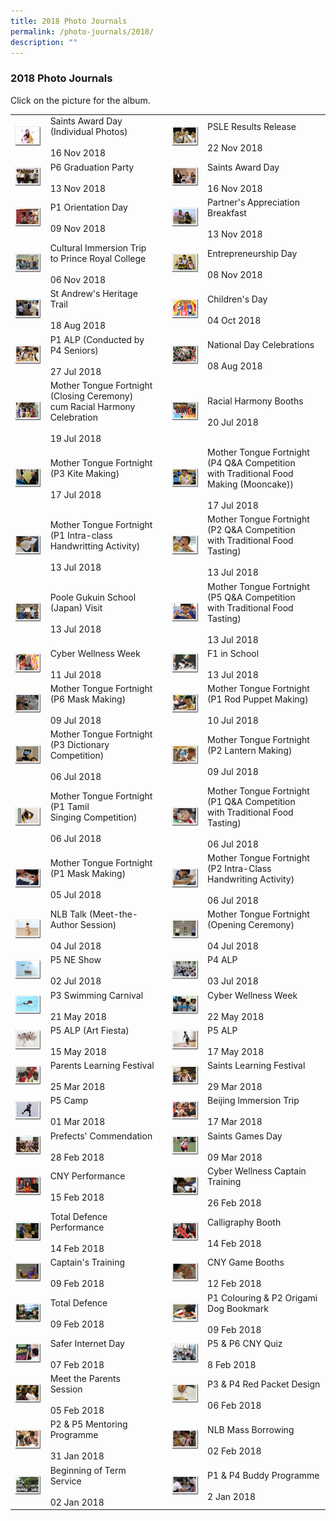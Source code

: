 ```yaml
---
title: 2018 Photo Journals
permalink: /photo-journals/2018/
description: ""
---
```

### 2018 Photo Journals

Click on the picture for the album.

|  	|  	|  	|  	|  	|
|---	|---	|---	|---	|---	|
| <a href="https://photos.app.goo.gl/3TXiyWU7PxVqGYfk6"><img style="width:99%" src="/images/pj200.png"></a>  	 	| Saints Award Day (Individual Photos)<br><br>16 Nov 2018 	|  	| <a href="https://photos.app.goo.gl/dgFub46sBmEScdXm9"><img style="width:99%" src="/images/pj201.png"></a> 	| PSLE Results Release<br><br>22 Nov 2018 	|
| <a href="https://photos.app.goo.gl/NFZz57fH77tdNa1eA"><img style="width:99%" src="/images/pj202.png"></a>  	| P6 Graduation Party<br><br>13 Nov 2018 	|  	| <a href="https://photos.app.goo.gl/8vAe9qxwqmW7ExnY9"><img style="width:99%" src="/images/pj203.png"></a>  	| Saints Award Day<br><br>16 Nov 2018 	|
| <a href="https://photos.app.goo.gl/MmPE3CagsF84fbU78"><img style="width:99%" src="/images/pj204.png"></a>  	| P1 Orientation Day<br><br>09 Nov 2018 	|  	| <a href="https://photos.app.goo.gl/T2wJzj9jb8hvSYYt9"><img style="width:99%" src="/images/pj205.png"></a>  	| Partner's Appreciation Breakfast<br><br>13 Nov 2018 	|
| <a href="https://photos.app.goo.gl/xAJCTZSUZztAzXRQ7"><img style="width:99%" src="/images/pj206.png"></a>  	| Cultural Immersion Trip to Prince Royal College<br><br>06 Nov 2018 	|  	| <a href="https://photos.app.goo.gl/tjmi5NCAUxuHBD9c7"><img style="width:99%" src="/images/pj207.png"></a>  	| Entrepreneurship Day<br><br>08 Nov 2018 	|
| <a href="https://photos.app.goo.gl/Jz6YYg6K2NZsbd8i9"><img style="width:99%" src="/images/pj208.png"></a>  	| St Andrew's Heritage Trail<br><br>18 Aug 2018 	|  	| <a href="https://photos.app.goo.gl/2T6XEJWT1JR1erD38"><img style="width:99%" src="/images/pj209.png"></a>  	| Children's Day<br><br>04 Oct 2018 	|
| <a href="https://photos.app.goo.gl/ximaQStDKakReDf9A"><img style="width:99%" src="/images/pj210.png"></a>  	| P1 ALP (Conducted by P4 Seniors)<br><br>27 Jul 2018 	|  	| <a href="https://photos.app.goo.gl/C98GmeRRefjE4mZV9"><img style="width:99%" src="/images/pj211.png"></a>  	| National Day Celebrations<br><br>08 Aug 2018 	|
| <a href="https://photos.app.goo.gl/mbtobYmoxfhsxi7h7"><img style="width:99%" src="/images/pj212.png"></a>  	| Mother Tongue Fortnight (Closing Ceremony)<br>cum Racial Harmony Celebration<br><br>19 Jul 2018 	|  	| <a href="https://photos.app.goo.gl/5C7CERjyghpPD7z87"><img style="width:99%" src="/images/pj213.png"></a>  	| Racial Harmony Booths<br><br>20 Jul 2018 	|
| <a href="https://photos.app.goo.gl/TSBDFjytud9kD9cm7"><img style="width:99%" src="/images/pj214.png"></a>  	| Mother Tongue Fortnight (P3 Kite Making)<br><br>17 Jul 2018 	|  	| <a href="https://photos.app.goo.gl/AZdTdB6hh7heb3kQ6"><img style="width:99%" src="/images/pj215.png"></a>  	| Mother Tongue Fortnight (P4 Q&A Competition<br>with Traditional Food Making (Mooncake))<br><br>17 Jul 2018 	|
| <a href="https://photos.app.goo.gl/Xc2ZNXUjEDFWcinGA"><img style="width:99%" src="/images/pj216.png"></a>  	| Mother Tongue Fortnight (P1 Intra-class<br>Handwritting Activity)<br><br>13 Jul 2018 	|  	| <a href="https://photos.app.goo.gl/jQJev7tsc9z2Y6bB7"><img style="width:99%" src="/images/pj217.png"></a>  	| Mother Tongue Fortnight (P2 Q&A Competition<br>with Traditional Food Tasting)<br><br>13 Jul 2018 	|
| <a href="https://photos.app.goo.gl/ddbmWbfQLCJYZD5VA"><img style="width:99%" src="/images/pj218.png"></a>  	| Poole Gukuin School (Japan) Visit<br><br>13 Jul 2018 	|  	| <a href="https://photos.app.goo.gl/zreFZV3yaccv5i3d7"><img style="width:99%" src="/images/pj219.png"></a>  	| Mother Tongue Fortnight (P5 Q&A Competition<br>with Traditional Food Tasting)<br><br>13 Jul 2018 	|
| <a href="https://photos.app.goo.gl/qGoM41x3pQnDmkPf9"><img style="width:99%" src="/images/pj220.png"></a>  	| Cyber Wellness Week<br><br>11 Jul 2018 	|  	| <a href="https://photos.app.goo.gl/GUH91V9RKmN1yWiPA"><img style="width:99%" src="/images/pj221.png"></a>  	| F1 in School<br><br>13 Jul 2018 	|
| <a href="https://photos.app.goo.gl/oh86v6tq5UD18Saw6"><img style="width:99%" src="/images/pj222.png"></a>  	| Mother Tongue Fortnight (P6 Mask Making)<br><br>09 Jul 2018 	|  	| <a href="https://photos.app.goo.gl/F4rFKBknthF8SUEJ9"><img style="width:99%" src="/images/pj223.png"></a>  	| Mother Tongue Fortnight (P1 Rod Puppet Making)<br><br>10 Jul 2018 	|
| <a href="https://photos.app.goo.gl/2uFQCEwRC3zKXJum7"><img style="width:99%" src="/images/pj224.png"></a>  	| Mother Tongue Fortnight (P3 Dictionary<br>Competition)<br><br>06 Jul 2018 	|  	| <a href="https://photos.app.goo.gl/MW3gmrX2ErodLmjp8"><img style="width:99%" src="/images/pj225.png"></a>  	| Mother Tongue Fortnight (P2 Lantern Making)<br><br>09 Jul 2018 	|
| <a href="https://photos.app.goo.gl/Uajc63pq9vHqZGTK6"><img style="width:99%" src="/images/pj226.png"></a>  	| Mother Tongue Fortnight (P1 Tamil<br>Singing Competition)<br><br>06 Jul 2018 	|  	| <a href="https://photos.app.goo.gl/vaKQ5s7mu1BFBJW86"><img style="width:99%" src="/images/pj227.png"></a>  	| Mother Tongue Fortnight (P1 Q&A Competition<br>with Traditional Food Tasting)<br><br>06 Jul 2018 	|
| <a href="https://photos.app.goo.gl/cJez2oX8BdVKhhPs6"><img style="width:99%" src="/images/pj228.png"></a>  	| Mother Tongue Fortnight (P1 Mask Making)<br><br>05 Jul 2018 	|  	| <a href="https://photos.app.goo.gl/uRYs98T266rPKaXz6"><img style="width:99%" src="/images/pj229.png"></a>  	| Mother Tongue Fortnight (P2 Intra-Class<br>Handwriting Activity)<br><br>06 Jul 2018 	|
| <a href="https://photos.app.goo.gl/dKUKJEHyWNmHa8Lz6"><img style="width:99%" src="/images/pj230.png"></a>  	| NLB Talk (Meet-the-Author Session)<br><br>04 Jul 2018 	|  	| <a href="https://photos.app.goo.gl/xYg8xNtFQwvfKVcu7"><img style="width:99%" src="/images/pj231.png"></a>  	| Mother Tongue Fortnight (Opening Ceremony)<br><br>04 Jul 2018 	|
| <a href="https://photos.app.goo.gl/cyVZ8gvzJuh7Mrtp9"><img style="width:99%" src="/images/pj232.png"></a>  	| P5 NE Show<br><br>02 Jul 2018 	|  	| <a href="https://photos.app.goo.gl/x3Eyh1UgufWh6U2WA"><img style="width:99%" src="/images/pj233.png"></a>  	| P4 ALP<br><br>03 Jul 2018 	|
| <a href="https://photos.app.goo.gl/W4i6y3FWZZARVfor2"><img style="width:99%" src="/images/pj234.png"></a>  	| P3 Swimming Carnival<br><br>21 May 2018 	|  	| <a href="https://photos.app.goo.gl/mWhJApjD59usMvdx1"><img style="width:99%" src="/images/pj235.png"></a>  	| Cyber Wellness Week<br><br>22 May 2018 	|
| <a href="https://photos.app.goo.gl/I9gZi6ECDRI6PouQ2"><img style="width:99%" src="/images/pj236.png"></a>  	| P5 ALP (Art Fiesta)<br><br>15 May 2018 	|  	| <a href="https://photos.app.goo.gl/k8WlKCfp2eqxJ9Zf1"><img style="width:99%" src="/images/pj237.png"></a>  	| P5 ALP<br><br>17 May 2018 	|
| <a href="https://photos.app.goo.gl/o9fLcfvuoF0vPfqn2"><img style="width:99%" src="/images/pj238.png"></a>  	| Parents Learning Festival<br><br>25 Mar 2018 	|  	| <a href="https://photos.app.goo.gl/EsY9t8PDX0NeeYFL2"><img style="width:99%" src="/images/pj239.png"></a>  	| Saints Learning Festival<br><br>29 Mar 2018<br> 	|
| <a href="https://photos.app.goo.gl/kP5nKStDqkFNHPKG6"><img style="width:99%" src="/images/pj240.png"></a>  	| P5 Camp<br><br>01 Mar 2018  	|  	| <a href="https://photos.app.goo.gl/HnASobfByKEjoqQJ2"><img style="width:99%" src="/images/pj241.png"></a>  	| Beijing Immersion Trip<br><br>17 Mar 2018 	|
| <a href="https://photos.app.goo.gl/nbgXJ8r6aWPF5O7G2"><img style="width:99%" src="/images/pj242.png"></a>  	| Prefects' Commendation<br><br>28 Feb 2018 	|  	| <a href="https://photos.app.goo.gl/c3r0phNOz2ual4VO2"><img style="width:99%" src="/images/pj243.png"></a>  	| Saints Games Day<br><br>09 Mar 2018 	|
| <a href="https://photos.app.goo.gl/jRrLP9OY1xjQP0Sh1"><img style="width:99%" src="/images/pj244.png"></a>  	| CNY Performance<br><br>15 Feb 2018<br> 	|  	| <a href="https://photos.app.goo.gl/UUgrV5sArD3kKOOC3"><img style="width:99%" src="/images/pj245.png"></a>  	| Cyber Wellness Captain Training<br><br>26 Feb 2018<br> 	|
| <a href="https://photos.app.goo.gl/kDfewGadD7SSVLvr2"><img style="width:99%" src="/images/pj246.png"></a>  	| Total Defence Performance<br><br>14 Feb 2018 	|  	| <a href="https://photos.app.goo.gl/RlzsZ3bsAJ89yH6z2"><img style="width:99%" src="/images/pj247.png"></a>  	| Calligraphy Booth<br><br>14 Feb 2018 	|
| <a href="https://photos.app.goo.gl/c3hm6UFUE62sEzjo1"><img style="width:99%" src="/images/pj248.png"></a>  	| Captain's Training<br><br>09 Feb 2018 	|  	| <a href="https://photos.app.goo.gl/0mz0uMgqs1bP5r152"><img style="width:99%" src="/images/pj249.png"></a>  	| CNY Game Booths<br><br>12 Feb 2018 	|
| <a href="https://photos.app.goo.gl/Nw18xnHaOnJHM3ON2"><img style="width:99%" src="/images/pj250.png"></a>  	| Total Defence<br><br>09 Feb 2018<br> 	|  	| <a href="https://photos.app.goo.gl/yduncOdLamdV8dp92"><img style="width:99%" src="/images/pj251.png"></a>  	| P1 Colouring & P2 Origami Dog Bookmark<br><br>09 Feb 2018 	|
| <a href="https://photos.app.goo.gl/WlBJTxf3Dv2fR4uq1"><img style="width:99%" src="/images/pj252.png"></a>  	| Safer Internet Day<br><br>07 Feb 2018 	|  	| <a href="https://photos.app.goo.gl/xiQhP98n85aZAq0h2"><img style="width:99%" src="/images/pj253.png"></a>  	| P5 & P6 CNY Quiz<br><br>8 Feb 2018 	|
| <a href="https://photos.app.goo.gl/qDlRCDmi28RzxEtg2"><img style="width:99%" src="/images/pj254.png"></a>  	| Meet the Parents Session<br><br>05 Feb 2018 	|  	| <a href="https://photos.app.goo.gl/5lYHLmoZbpAfKeyR2"><img style="width:99%" src="/images/pj255.png"></a>  	| P3 & P4 Red Packet Design<br><br>06 Feb 2018 	|
| <a href="https://photos.app.goo.gl/NkwJJYIXQPqKarma2"><img style="width:99%" src="/images/pj256.png"></a>  	| P2 & P5 Mentoring Programme<br><br>31 Jan 2018<br> 	|  	| <a href="https://photos.app.goo.gl/Cpx2W8oCbEEzvfVg2"><img style="width:99%" src="/images/pj257.png"></a>  	| NLB Mass Borrowing<br><br>02 Feb 2018 	|
| <a href="https://l.facebook.com/l.php?u=https%3A%2F%2Fphotos.app.goo.gl%2Ff3keRlNwgYGVD6J93&h=ATMTRDGGBdPj8mCHuhgnNiesfe459bKnGNijCpOOSEUi2AHKXmkhnyG0Ei8noXTGVBFYbQ3mNYyhtDCVZ5lM_Zn_H7zr-7YQ1DTbjR8GV-94pz9Dw_B9LNY5zVA0btTAhENmktn3&s=1&enc=AZO8HubnJkLARDAGs-Sm--Ja9XhF41fk_GCoUUVajXZxSpWL4W_TZYiuhZckxg0P4U-xbLxUuJt9-8lXzTgAWf9H"><img style="width:99%" src="/images/pj258.png"></a>  	| Beginning of Term Service<br><br>02 Jan 2018  	|   	| <a href="https://photos.app.goo.gl/s4xVqIClS7Q6hllk2"><img style="width:99%" src="/images/pj259.png"></a>  	| P1 & P4 Buddy Programme<br><br>2 Jan 2018 	|